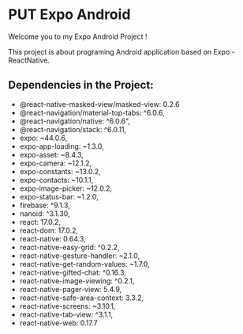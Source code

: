 # PUT Expo Android

Welcome you to my Expo Android Project !

This project is about programing Android application based on Expo - ReactNative.



## Dependencies in the Project: 
- @react-native-masked-view/masked-view: 0.2.6
- @react-navigation/material-top-tabs: ^6.0.6,
- @react-navigation/native: ^6.0.6",
-  @react-navigation/stack: ^6.0.11,
-  expo: ~44.0.6,
-  expo-app-loading: ~1.3.0,
-  expo-asset: ~8.4.3,
-  expo-camera: ~12.1.2,
-  expo-constants: ~13.0.2,
-  expo-contacts: ~10.1.1,
-  expo-image-picker: ~12.0.2,
-  expo-status-bar: ~1.2.0,
-  firebase: ^9.1.3,
-  nanoid: ^3.1.30,
-  react: 17.0.2,
-  react-dom: 17.0.2,
-  react-native: 0.64.3,
-  react-native-easy-grid: ^0.2.2,
-  react-native-gesture-handler: ~2.1.0,
-  react-native-get-random-values: ~1.7.0,
-  react-native-gifted-chat: ^0.16.3,
-  react-native-image-viewing: ^0.2.1,
-  react-native-pager-view: 5.4.9,
-  react-native-safe-area-context: 3.3.2,
-  react-native-screens: ~3.10.1,
-  react-native-tab-view: ^3.1.1,
-  react-native-web: 0.17.7


